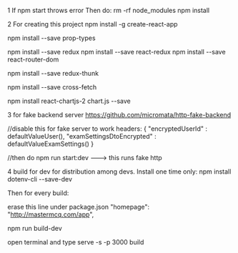 1
If npm start throws error
Then do:
rm -rf node_modules
npm install


2
For creating this project 
npm install -g create-react-app

npm install --save prop-types

npm install --save redux
npm install --save react-redux
npm install --save react-router-dom

npm install --save redux-thunk

npm install --save cross-fetch

npm install react-chartjs-2 chart.js --save

3
for fake backend server
https://github.com/micromata/http-fake-backend


//disable this for fake server to work
headers: {
                    "encryptedUserId" : defaultValueUser(),
                    "examSettingsDtoEncrypted" : defaultValueExamSettings()
 }
 
 //then do
 npm run start:dev  ---> this runs fake http
 
4
build for dev for distribution among devs.
Install one time only:
npm install dotenv-cli --save-dev

Then for every build:

erase this line under package.json
 "homepage": "http://mastermcq.com/app",
 
npm run build-dev

open terminal and type 
serve -s -p 3000 build
